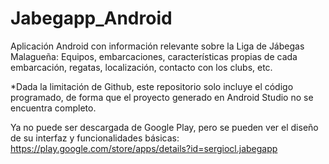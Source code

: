 # Jabegapp_Android
Aplicación Android con información relevante sobre la Liga de Jábegas Malagueña: Equipos, embarcaciones, características propias de cada embarcación, regatas, localización, contacto con los clubs, etc.

*Dada la limitación de Github, este repositorio solo incluye el código programado, de forma que el proyecto generado en Android Studio no se encuentra completo.

Ya no puede ser descargada de Google Play, pero se pueden ver el diseño de su interfaz y funcionalidades básicas: https://play.google.com/store/apps/details?id=sergiocl.jabegapp
